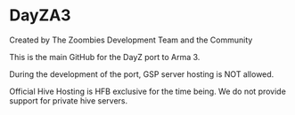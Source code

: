 DayZA3
======

Created by The Zoombies Development Team and the Community


This is the main GitHub for the DayZ port to Arma 3.

During the development of the port, GSP server hosting is NOT allowed.

Official Hive Hosting is HFB exclusive for the time being. We do not provide support for private hive servers.
